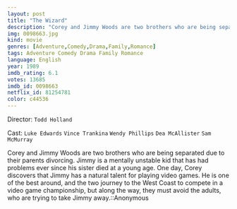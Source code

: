 ```yaml
---
layout: post
title: "The Wizard"
description: "Corey and Jimmy Woods are two brothers who are being separated due to their parents divorcing. Jimmy is a mentally unstable kid that has had problems ever since his sister died at a young age. One day, Corey discovers that Jimmy has a natural talent for playing video games. He is one of the best around, and the two journey to the West Coast to compete in a video game championship, but along the way, they must avoid the adults, who are trying to take Jimmy away..."
img: 0098663.jpg
kind: movie
genres: [Adventure,Comedy,Drama,Family,Romance]
tags: Adventure Comedy Drama Family Romance 
language: English
year: 1989
imdb_rating: 6.1
votes: 13685
imdb_id: 0098663
netflix_id: 81254781
color: c44536
---
```

Director: `Todd Holland`  

Cast: `Luke Edwards` `Vince Trankina` `Wendy Phillips` `Dea McAllister` `Sam McMurray` 

Corey and Jimmy Woods are two brothers who are being separated due to their parents divorcing. Jimmy is a mentally unstable kid that has had problems ever since his sister died at a young age. One day, Corey discovers that Jimmy has a natural talent for playing video games. He is one of the best around, and the two journey to the West Coast to compete in a video game championship, but along the way, they must avoid the adults, who are trying to take Jimmy away.::Anonymous